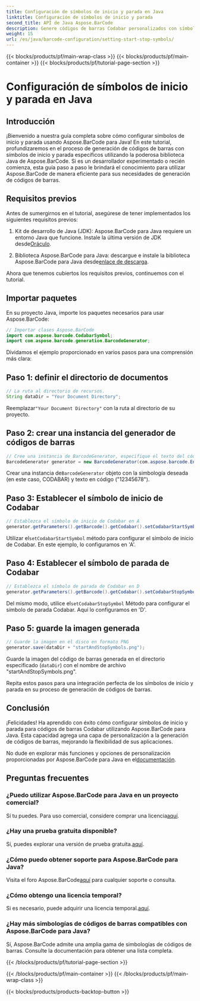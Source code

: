 ```yaml
---
title: Configuración de símbolos de inicio y parada en Java
linktitle: Configuración de símbolos de inicio y parada
second_title: API de Java Aspose.BarCode
description: Genere códigos de barras Codabar personalizados con símbolos de inicio y parada específicos en Java utilizando Aspose.BarCode. Siga nuestra guía paso a paso para una integración perfecta.
weight: 15
url: /es/java/barcode-configuration/setting-start-stop-symbols/
---
```


{{< blocks/products/pf/main-wrap-class >}}
{{< blocks/products/pf/main-container >}}
{{< blocks/products/pf/tutorial-page-section >}}

# Configuración de símbolos de inicio y parada en Java


## Introducción

¡Bienvenido a nuestra guía completa sobre cómo configurar símbolos de inicio y parada usando Aspose.BarCode para Java! En este tutorial, profundizaremos en el proceso de generación de códigos de barras con símbolos de inicio y parada específicos utilizando la poderosa biblioteca Java de Aspose.BarCode. Si es un desarrollador experimentado o recién comienza, esta guía paso a paso le brindará el conocimiento para utilizar Aspose.BarCode de manera eficiente para sus necesidades de generación de códigos de barras.

## Requisitos previos

Antes de sumergirnos en el tutorial, asegúrese de tener implementados los siguientes requisitos previos:

1.  Kit de desarrollo de Java (JDK): Aspose.BarCode para Java requiere un entorno Java que funcione. Instale la última versión de JDK desde[Oráculo](https://www.oracle.com/java/technologies/javase-downloads.html).

2.  Biblioteca Aspose.BarCode para Java: descargue e instale la biblioteca Aspose.BarCode para Java desde[enlace de descarga](https://releases.aspose.com/barcode/java/).

Ahora que tenemos cubiertos los requisitos previos, continuemos con el tutorial.

## Importar paquetes

En su proyecto Java, importe los paquetes necesarios para usar Aspose.BarCode:

```java
// Importar clases Aspose.BarCode
import com.aspose.barcode.CodabarSymbol;
import com.aspose.barcode.generation.BarcodeGenerator;
```

Dividamos el ejemplo proporcionado en varios pasos para una comprensión más clara:

## Paso 1: definir el directorio de documentos

```java
// La ruta al directorio de recursos.
String dataDir = "Your Document Directory";
```

 Reemplazar`"Your Document Directory"` con la ruta al directorio de su proyecto.

## Paso 2: crear una instancia del generador de códigos de barras

```java
// Cree una instancia de BarcodeGenerator, especifique el texto del código y la simbología en el constructor
BarcodeGenerator generator = new BarcodeGenerator(com.aspose.barcode.EncodeTypes.CODABAR, "12345678");
```

 Crear una instancia de`BarcodeGenerator` objeto con la simbología deseada (en este caso, CODABAR) y texto en código ("12345678").

## Paso 3: Establecer el símbolo de inicio de Codabar

```java
// Establezca el símbolo de inicio de Codabar en A
generator.getParameters().getBarcode().getCodabar().setCodabarStartSymbol(CodabarSymbol.A);
```

 Utilizar el`setCodabarStartSymbol` método para configurar el símbolo de inicio de Codabar. En este ejemplo, lo configuramos en 'A'.

## Paso 4: Establecer el símbolo de parada de Codabar

```java
// Establezca el símbolo de parada de Codabar en D
generator.getParameters().getBarcode().getCodabar().setCodabarStopSymbol(CodabarSymbol.D);
```

 Del mismo modo, utilice el`setCodabarStopSymbol` Método para configurar el símbolo de parada Codabar. Aquí lo configuramos en 'D'.

## Paso 5: guarde la imagen generada

```java
// Guarde la imagen en el disco en formato PNG
generator.save(dataDir + "startAndStopSymbols.png");
```

Guarde la imagen del código de barras generada en el directorio especificado (`dataDir`) con el nombre de archivo "startAndStopSymbols.png".

Repita estos pasos para una integración perfecta de los símbolos de inicio y parada en su proceso de generación de códigos de barras.

## Conclusión

¡Felicidades! Ha aprendido con éxito cómo configurar símbolos de inicio y parada para códigos de barras Codabar utilizando Aspose.BarCode para Java. Esta capacidad agrega una capa de personalización a la generación de códigos de barras, mejorando la flexibilidad de sus aplicaciones.

 No dude en explorar más funciones y opciones de personalización proporcionadas por Aspose.BarCode para Java en el[documentación](https://reference.aspose.com/barcode/java/).

## Preguntas frecuentes

### ¿Puedo utilizar Aspose.BarCode para Java en un proyecto comercial?
 Sí tu puedes. Para uso comercial, considere comprar una licencia[aquí](https://purchase.aspose.com/buy).

### ¿Hay una prueba gratuita disponible?
 Sí, puedes explorar una versión de prueba gratuita.[aquí](https://releases.aspose.com/).

### ¿Cómo puedo obtener soporte para Aspose.BarCode para Java?
 Visita el foro Aspose.BarCode[aquí](https://forum.aspose.com/c/barcode/13) para cualquier soporte o consulta.

### ¿Cómo obtengo una licencia temporal?
 Si es necesario, puede adquirir una licencia temporal.[aquí](https://purchase.aspose.com/temporary-license/).

### ¿Hay más simbologías de códigos de barras compatibles con Aspose.BarCode para Java?
Sí, Aspose.BarCode admite una amplia gama de simbologías de códigos de barras. Consulte la documentación para obtener una lista completa.


{{< /blocks/products/pf/tutorial-page-section >}}

{{< /blocks/products/pf/main-container >}}
{{< /blocks/products/pf/main-wrap-class >}}

{{< blocks/products/products-backtop-button >}}

